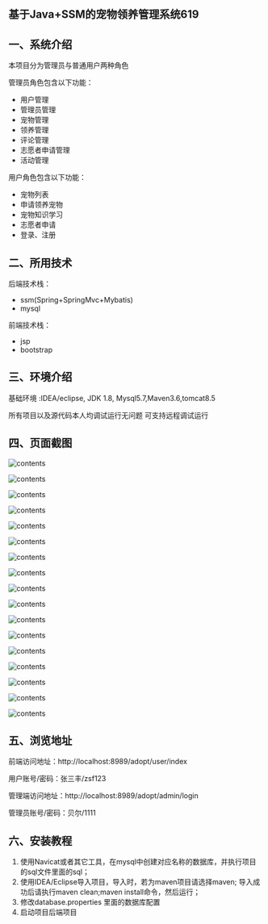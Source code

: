## 基于Java+SSM的宠物领养管理系统619

## 一、系统介绍

本项目分为管理员与普通用户两种角色

管理员角色包含以下功能：

- 用户管理
- 管理员管理
- 宠物管理
- 领养管理
- 评论管理
- 志愿者申请管理
- 活动管理

用户角色包含以下功能：

- 宠物列表
- 申请领养宠物
- 宠物知识学习
- 志愿者申请
- 登录、注册

## 二、所用技术

后端技术栈：

- ssm(Spring+SpringMvc+Mybatis)
- mysql

前端技术栈：

- jsp
- bootstrap

## 三、环境介绍

基础环境 :IDEA/eclipse, JDK 1.8, Mysql5.7,Maven3.6,tomcat8.5

所有项目以及源代码本人均调试运行无问题 可支持远程调试运行

## 四、页面截图

![contents](./picture/picture1.png)

![contents](./picture/picture2.png)

![contents](./picture/picture3.png)

![contents](./picture/picture4.png)

![contents](./picture/picture5.png)

![contents](./picture/picture6.png)

![contents](./picture/picture7.png)

![contents](./picture/picture8.png)

![contents](./picture/picture9.png)

![contents](./picture/picture10.png)

![contents](./picture/picture11.png)

![contents](./picture/picture12.png)

![contents](./picture/picture13.png)

![contents](./picture/picture14.png)

![contents](./picture/picture15.png)

![contents](./picture/picture16.png)

![contents](./picture/picture17.png)


## 五、浏览地址

前端访问地址：http://localhost:8989/adopt/user/index

用户账号/密码：张三丰/zsf123

管理端访问地址：http://localhost:8989/adopt/admin/login

管理员账号/密码：贝尔/1111

## 六、安装教程

1. 使用Navicat或者其它工具，在mysql中创建对应名称的数据库，并执行项目的sql文件里面的sql；
2. 使用IDEA/Eclipse导入项目，导入时，若为maven项目请选择maven; 导入成功后请执行maven clean;maven install命令，然后运行；
3. 修改database.properties 里面的数据库配置
4. 启动项目后端项目



